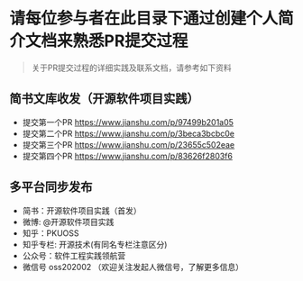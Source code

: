 # 请每位参与者在此目录下通过创建个人简介文档来熟悉PR提交过程

> 关于PR提交过程的详细实践及联系文档，请参考如下资料

## 简书文库收发（开源软件项目实践）
- 提交第一个PR https://www.jianshu.com/p/97499b201a05
- 提交第二个PR https://www.jianshu.com/p/3beca3bcbc0e
- 提交第三个PR https://www.jianshu.com/p/23655c502eae
- 提交第四个PR https://www.jianshu.com/p/83626f2803f6

## 多平台同步发布
- 简书：开源软件项目实践（首发）
- 微博:  @开源软件项目实践
- 知乎：PKUOSS
- 知乎专栏: 开源技术(有同名专栏注意区分)
- 公众号：软件工程实践领航营
- 微信号  oss202002 （欢迎关注发起人微信号，了解更多信息）




